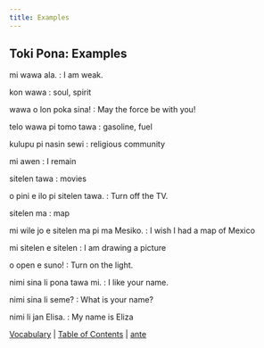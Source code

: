 ```yaml
---
title: Examples
---
```


## Toki Pona: Examples

mi wawa ala.
: I am weak.

kon wawa
: soul, spirit

wawa o lon poka sina!
: May the force be with you!

telo wawa pi tomo tawa
: gasoline, fuel

kulupu pi nasin sewi
: religious community

mi awen
: I remain

sitelen tawa
: movies

o pini e ilo pi sitelen tawa.
: Turn off the TV.

sitelen ma
: map

mi wile jo e sitelen ma pi ma Mesiko.
: I wish I had a map of Mexico

mi sitelen e sitelen
: I am drawing a picture

o open e suno!
: Turn on the light.

nimi sina li pona tawa mi.
: I like your name.

nimi sina li seme?
: What is your name?

nimi li jan Elisa.
: My name is Eliza

[Vocabulary](65Vocabulary.md) | [Table of Contents](toc.md) | [ante](67ante.md)
